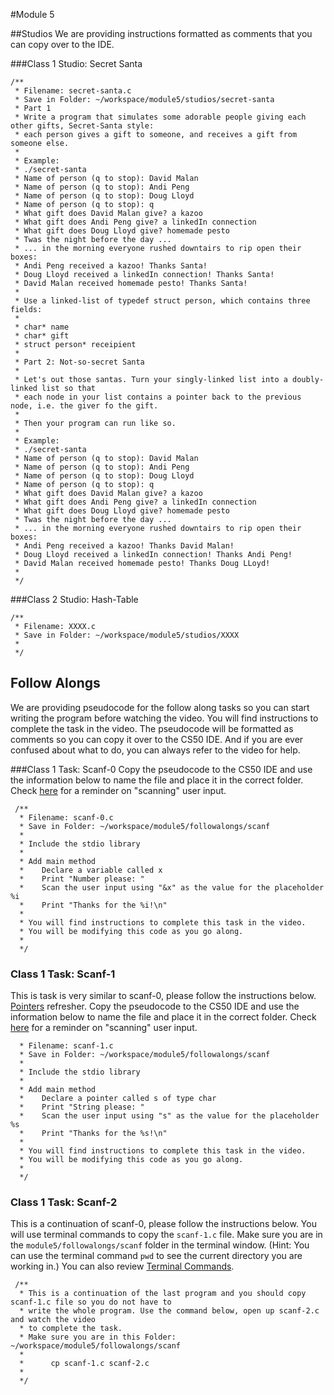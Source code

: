 #Module 5

##Studios
We are providing instructions formatted as comments that you can copy over to the IDE.

###Class 1 Studio: Secret Santa 

```nohighlight
/**
 * Filename: secret-santa.c
 * Save in Folder: ~/workspace/module5/studios/secret-santa
 * Part 1
 * Write a program that simulates some adorable people giving each other gifts, Secret-Santa style: 
 * each person gives a gift to someone, and receives a gift from someone else.
 * 
 * Example:
 * ./secret-santa
 * Name of person (q to stop): David Malan
 * Name of person (q to stop): Andi Peng
 * Name of person (q to stop): Doug Lloyd
 * Name of person (q to stop): q
 * What gift does David Malan give? a kazoo
 * What gift does Andi Peng give? a linkedIn connection
 * What gift does Doug Lloyd give? homemade pesto
 * Twas the night before the day ...
 * ... in the morning everyone rushed downtairs to rip open their boxes:
 * Andi Peng received a kazoo! Thanks Santa!
 * Doug Lloyd received a linkedIn connection! Thanks Santa!
 * David Malan received homemade pesto! Thanks Santa!
 * 
 * Use a linked-list of typedef struct person, which contains three fields:
 * 
 * char* name
 * char* gift
 * struct person* receipient
 * 
 * Part 2: Not-so-secret Santa
 * 
 * Let's out those santas. Turn your singly-linked list into a doubly-linked list so that 
 * each node in your list contains a pointer back to the previous node, i.e. the giver fo the gift. 
 * 
 * Then your program can run like so.
 * 
 * Example:
 * ./secret-santa
 * Name of person (q to stop): David Malan
 * Name of person (q to stop): Andi Peng
 * Name of person (q to stop): Doug Lloyd
 * Name of person (q to stop): q
 * What gift does David Malan give? a kazoo
 * What gift does Andi Peng give? a linkedIn connection
 * What gift does Doug Lloyd give? homemade pesto
 * Twas the night before the day ...
 * ... in the morning everyone rushed downtairs to rip open their boxes:
 * Andi Peng received a kazoo! Thanks David Malan!
 * Doug Lloyd received a linkedIn connection! Thanks Andi Peng!
 * David Malan received homemade pesto! Thanks Doug LLoyd!
 * 
 */
```
###Class 2 Studio: Hash-Table

```nohighlight
/**
 * Filename: XXXX.c
 * Save in Folder: ~/workspace/module5/studios/XXXX
 *
 */
```

## Follow Alongs
We are providing pseudocode for the follow along tasks so you can start writing the program before watching the video.  You will find instructions to complete the task in the video.
The pseudocode will be formatted as comments so you can copy it over to the CS50 IDE. And if you are ever confused about what to do, you can always refer to the video for help.

###Class 1 Task: Scanf-0
Copy the pseudocode to the CS50 IDE and use the information below to name the file and place it in the correct folder. Check <a href="http://cdn.cs50.net/2015/fall/lectures/5/m/notes5m/notes5m.html#cs50_library" target="_blank">here</a> for a reminder on "scanning" user input. 
```nohighlight
 /**
  * Filename: scanf-0.c
  * Save in Folder: ~/workspace/module5/followalongs/scanf
  * 
  * Include the stdio library
  *
  * Add main method
  *    Declare a variable called x 
  *    Print "Number please: " 
  *    Scan the user input using "&x" as the value for the placeholder %i
  *    Print "Thanks for the %i!\n" 
  * 
  * You will find instructions to complete this task in the video. 
  * You will be modifying this code as you go along.
  *
  */
```
  
### Class 1 Task: Scanf-1
This is task is very similar to scanf-0, please follow the instructions below. <a href="https://www.youtube.com/watch?v=yOdd3uYC--A&list=PLhQjrBD2T383tGruv374_Yee84qbXeJjq&index=2" target="_blank">Pointers</a> refresher. Copy the pseudocode to the CS50 IDE and use the information below to name the file and place it in the correct folder. Check <a href="http://cdn.cs50.net/2015/fall/lectures/5/m/notes5m/notes5m.html#cs50_library" target="_blank">here</a> for a reminder on "scanning" user input. 
```nohighlight
  * Filename: scanf-1.c
  * Save in Folder: ~/workspace/module5/followalongs/scanf
  * 
  * Include the stdio library
  *
  * Add main method
  *    Declare a pointer called s of type char 
  *    Print "String please: " 
  *    Scan the user input using "s" as the value for the placeholder %s
  *    Print "Thanks for the %s!\n" 
  * 
  * You will find instructions to complete this task in the video. 
  * You will be modifying this code as you go along.
  *
  */
```

### Class 1 Task: Scanf-2
This is a continuation of scanf-0, please follow the instructions below.  You will use terminal commands to copy the `scanf-1.c` file.  Make sure you are in the `module5/followalongs/scanf` folder in the terminal window. (Hint: You can use the terminal command `pwd` to see the current directory you are working in.) You can also review <a href="../Supplementary-Resources/terminal-commands.md" target="_blank">Terminal Commands</a>.
```nohighlight
 /**
  * This is a continuation of the last program and you should copy scanf-1.c file so you do not have to 
  * write the whole program. Use the command below, open up scanf-2.c and watch the video
  * to complete the task.  
  * Make sure you are in this Folder: ~/workspace/module5/followalongs/scanf
  *
  *      cp scanf-1.c scanf-2.c
  *
  */
```



